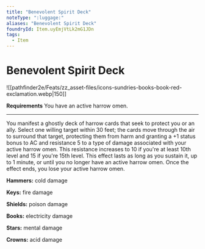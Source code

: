 ```yaml
---
title: "Benevolent Spirit Deck"
noteType: ":luggage:"
aliases: "Benevolent Spirit Deck"
foundryId: Item.uyEmjVtLk2mG1JDn
tags:
  - Item
---
```


# Benevolent Spirit Deck
![[pathfinder2e/Feats/zz_asset-files/icons-sundries-books-book-red-exclamation.webp|150]]

**Requirements** You have an active harrow omen.

* * *

You manifest a ghostly deck of harrow cards that seek to protect you or an ally. Select one willing target within 30 feet; the cards move through the air to surround that target, protecting them from harm and granting a +1 status bonus to AC and resistance 5 to a type of damage associated with your active harrow omen. This resistance increases to 10 if you're at least 10th level and 15 if you're 15th level. This effect lasts as long as you sustain it, up to 1 minute, or until you no longer have an active harrow omen. Once the effect ends, you lose your active harrow omen.

**Hammers:** cold damage

**Keys:** fire damage

**Shields:** poison damage

**Books:** electricity damage

**Stars:** mental damage

**Crowns:** acid damage
